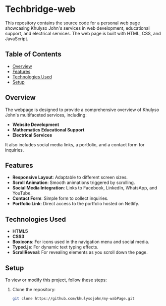 # Techbridge-web

This repository contains the source code for a personal web page showcasing Khulyso John's services in web development, educational support, and electrical services. The web page is built with HTML, CSS, and JavaScript.

## Table of Contents
- [Overview](#overview)
- [Features](#features)
- [Technologies Used](#technologies-used)
- [Setup](#setup)
  

## Overview
The webpage is designed to provide a comprehensive overview of Khulyso John's multifaceted services, including:
- **Website Development**
- **Mathematics Educational Support**
- **Electrical Services**

It also includes social media links, a portfolio, and a contact form for inquiries.

## Features
- **Responsive Layout**: Adaptable to different screen sizes.
- **Scroll Animation**: Smooth animations triggered by scrolling.
- **Social Media Integration**: Links to Facebook, LinkedIn, WhatsApp, and YouTube.
- **Contact Form**: Simple form to collect inquiries.
- **Portfolio Link**: Direct access to the portfolio hosted on Netlify.

## Technologies Used
- **HTML5**
- **CSS3**
- **Boxicons**: For icons used in the navigation menu and social media.
- **Typed.js**: For dynamic text typing effects.
- **ScrollReveal**: For revealing elements as you scroll down the page.

## Setup
To view or modify this project, follow these steps:

1. Clone the repository:
   ```bash
   git clone https://github.com/khulysojohn/my-wabPage.git
